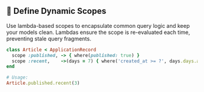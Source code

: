 ## 📝 Define Dynamic Scopes

Use lambda-based scopes to encapsulate common query logic and keep your models clean. Lambdas ensure the scope is re-evaluated each time, preventing stale query fragments.

```ruby
class Article < ApplicationRecord
  scope :published, -> { where(published: true) }
  scope :recent,    ->(days = 7) { where('created_at >= ?', days.days.ago) }
end

# Usage:
Article.published.recent(3)
```